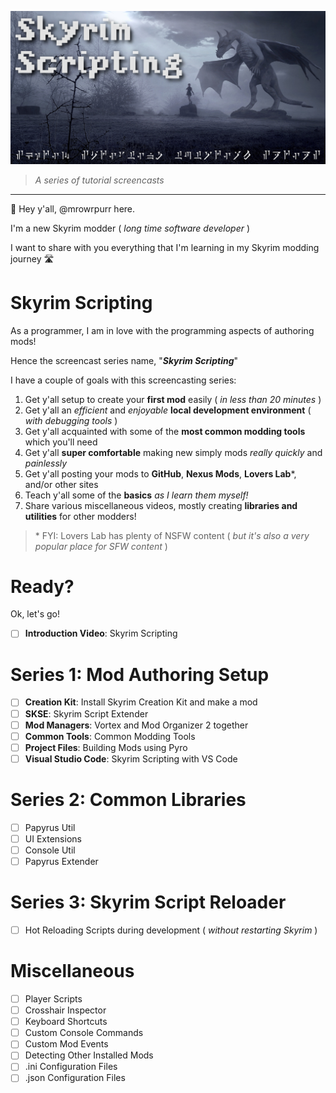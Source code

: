 ![Skyim Scripting](Images/Logo/SkyrimScripting.jpg)

> _A series of tutorial screencasts_

---

👋 Hey y'all, @mrowrpurr here.

I'm a new Skyrim modder ( _long time software developer_ )

I want to share with you everything that I'm learning in my Skyrim modding journey 🛣️

# Skyrim Scripting

As a programmer, I am in love with the programming aspects of authoring mods!

Hence the screencast series name, "_**Skyrim Scripting**_"

I have a couple of goals with this screencasting series:

1. Get y'all setup to create your **first mod** easily ( _in less than 20 minutes_ )
2. Get y'all an _efficient_ and _enjoyable_ **local development environment** ( _with debugging tools_ )
3. Get y'all acquainted with some of the **most common modding tools** which you'll need
4. Get y'all **super comfortable** making new simply mods _really quickly_ and _painlessly_
5. Get y'all posting your mods to **GitHub**, **Nexus Mods**, **Lovers Lab**\*, and/or other sites
6. Teach y'all some of the **basics** _as I learn them myself!_
7. Share various miscellaneous videos, mostly creating **libraries and utilities** for other modders!

> \* FYI: Lovers Lab has plenty of NSFW content ( _but it's also a very popular place for SFW content_ )

# Ready?

Ok, let's go!

- [ ] **Introduction Video**: Skyrim Scripting

# Series 1: Mod Authoring Setup

- [ ] **Creation Kit**: Install Skyrim Creation Kit and make a mod
- [ ] **SKSE**: Skyrim Script Extender
- [ ] **Mod Managers**: Vortex and Mod Organizer 2 together
- [ ] **Common Tools**: Common Modding Tools
- [ ] **Project Files**: Building Mods using Pyro
- [ ] **Visual Studio Code**: Skyrim Scripting with VS Code

# Series 2: Common Libraries

- [ ] Papyrus Util
- [ ] UI Extensions
- [ ] Console Util
- [ ] Papyrus Extender

# Series 3: Skyrim Script Reloader

- [ ] Hot Reloading Scripts during development ( _without restarting Skyrim_ )

# Miscellaneous

- [ ] Player Scripts
- [ ] Crosshair Inspector
- [ ] Keyboard Shortcuts
- [ ] Custom Console Commands
- [ ] Custom Mod Events
- [ ] Detecting Other Installed Mods
- [ ] .ini Configuration Files
- [ ] .json Configuration Files
